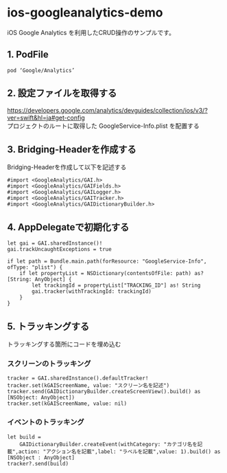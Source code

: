 # ios-googleanalytics-demo
iOS Google Analytics を利用したCRUD操作のサンプルです。

## 1. PodFile

```
pod ‘Google/Analytics’
```

## 2. 設定ファイルを取得する

https://developers.google.com/analytics/devguides/collection/ios/v3/?ver=swift&hl=ja#get-config<br>
プロジェクトのルートに取得した GoogleService-Info.plist を配置する<br>

## 3. Bridging-Headerを作成する
Bridging-Headerを作成して以下を記述する<br>
```
#import <GoogleAnalytics/GAI.h>
#import <GoogleAnalytics/GAIFields.h>
#import <GoogleAnalytics/GAILogger.h>
#import <GoogleAnalytics/GAITracker.h>
#import <GoogleAnalytics/GAIDictionaryBuilder.h>
```

## 4. AppDelegateで初期化する

```
let gai = GAI.sharedInstance()!
gai.trackUncaughtExceptions = true

if let path = Bundle.main.path(forResource: "GoogleService-Info", ofType: "plist") {
    if let propertyList = NSDictionary(contentsOfFile: path) as? [String: AnyObject] {
        let trackingId = propertyList["TRACKING_ID"] as! String
        gai.tracker(withTrackingId: trackingId)
    }
}
```

## 5. トラッキングする
トラッキングする箇所にコードを埋め込む
### スクリーンのトラッキング

```
tracker = GAI.sharedInstance().defaultTracker!
tracker.set(kGAIScreenName, value: "スクリーン名を記述")
tracker.send(GAIDictionaryBuilder.createScreenView().build() as [NSObject: AnyObject])
tracker.set(kGAIScreenName, value: nil)
```

### イベントのトラッキング
```
let build = 
    GAIDictionaryBuilder.createEvent(withCategory: "カテゴリ名を記載",action: "アクション名を記載",label: "ラベルを記載",value: 1).build() as [NSObject : AnyObject]
tracker?.send(build)
```
